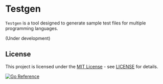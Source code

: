 # Testgen

`Testgen` is a tool designed to generate sample test files for multiple programming languages.

(Under development)

## License

This project is licensed under the [MIT License](https://opensource.org/license/mit) - see [LICENSE](LICENSE) for details.

[![Go Reference](https://pkg.go.dev/badge/github.com/Atrolide/go-testgen.svg)](https://pkg.go.dev/github.com/Atrolide/go-testgen)